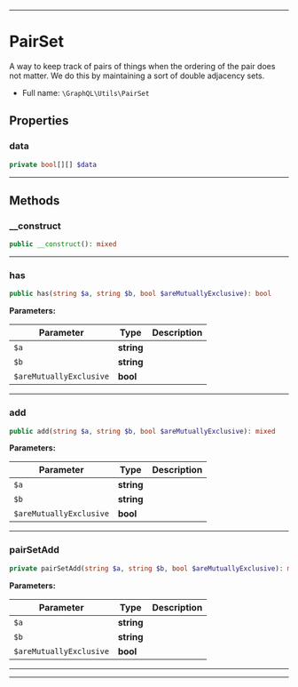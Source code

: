 ***

# PairSet

A way to keep track of pairs of things when the ordering of the pair does
not matter. We do this by maintaining a sort of double adjacency sets.

* Full name: `\GraphQL\Utils\PairSet`

## Properties

### data

```php
private bool[][] $data
```

***

## Methods

### __construct

```php
public __construct(): mixed
```

***

### has

```php
public has(string $a, string $b, bool $areMutuallyExclusive): bool
```

**Parameters:**

| Parameter | Type | Description |
|-----------|------|-------------|
| `$a` | **string** |  |
| `$b` | **string** |  |
| `$areMutuallyExclusive` | **bool** |  |

***

### add

```php
public add(string $a, string $b, bool $areMutuallyExclusive): mixed
```

**Parameters:**

| Parameter | Type | Description |
|-----------|------|-------------|
| `$a` | **string** |  |
| `$b` | **string** |  |
| `$areMutuallyExclusive` | **bool** |  |

***

### pairSetAdd

```php
private pairSetAdd(string $a, string $b, bool $areMutuallyExclusive): mixed
```

**Parameters:**

| Parameter | Type | Description |
|-----------|------|-------------|
| `$a` | **string** |  |
| `$b` | **string** |  |
| `$areMutuallyExclusive` | **bool** |  |

***


***

